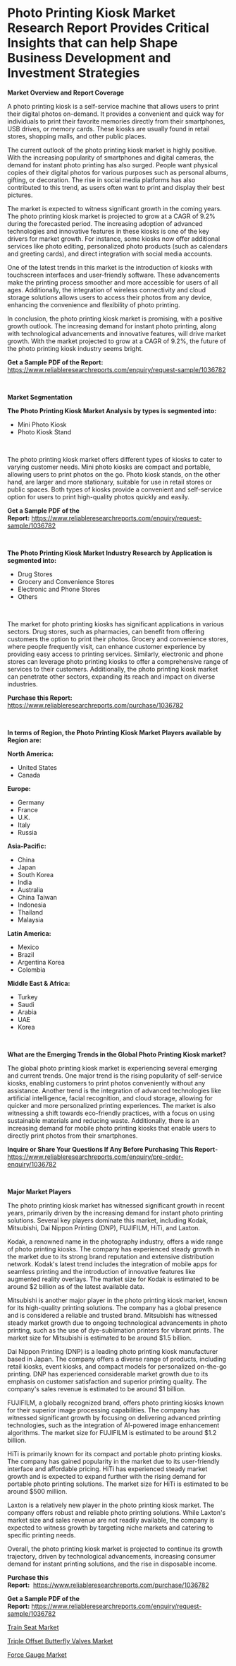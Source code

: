 <p><h1>Photo Printing Kiosk Market Research Report Provides Critical Insights that can help Shape Business Development and Investment Strategies</h1></p><p><strong>Market Overview and Report Coverage</strong></p>
<p><p>A photo printing kiosk is a self-service machine that allows users to print their digital photos on-demand. It provides a convenient and quick way for individuals to print their favorite memories directly from their smartphones, USB drives, or memory cards. These kiosks are usually found in retail stores, shopping malls, and other public places.</p><p>The current outlook of the photo printing kiosk market is highly positive. With the increasing popularity of smartphones and digital cameras, the demand for instant photo printing has also surged. People want physical copies of their digital photos for various purposes such as personal albums, gifting, or decoration. The rise in social media platforms has also contributed to this trend, as users often want to print and display their best pictures.</p><p>The market is expected to witness significant growth in the coming years. The photo printing kiosk market is projected to grow at a CAGR of 9.2% during the forecasted period. The increasing adoption of advanced technologies and innovative features in these kiosks is one of the key drivers for market growth. For instance, some kiosks now offer additional services like photo editing, personalized photo products (such as calendars and greeting cards), and direct integration with social media accounts.</p><p>One of the latest trends in this market is the introduction of kiosks with touchscreen interfaces and user-friendly software. These advancements make the printing process smoother and more accessible for users of all ages. Additionally, the integration of wireless connectivity and cloud storage solutions allows users to access their photos from any device, enhancing the convenience and flexibility of photo printing.</p><p>In conclusion, the photo printing kiosk market is promising, with a positive growth outlook. The increasing demand for instant photo printing, along with technological advancements and innovative features, will drive market growth. With the market projected to grow at a CAGR of 9.2%, the future of the photo printing kiosk industry seems bright.</p></p>
<p><strong>Get a Sample PDF of the Report:</strong> <a href="https://www.reliableresearchreports.com/enquiry/request-sample/1036782">https://www.reliableresearchreports.com/enquiry/request-sample/1036782</a></p>
<p>&nbsp;</p>
<p><strong>Market Segmentation</strong></p>
<p><strong>The Photo Printing Kiosk Market Analysis by types is segmented into:</strong></p>
<p><ul><li>Mini Photo Kiosk</li><li>Photo Kiosk Stand</li></ul></p>
<p>&nbsp;</p>
<p><p>The photo printing kiosk market offers different types of kiosks to cater to varying customer needs. Mini photo kiosks are compact and portable, allowing users to print photos on the go. Photo kiosk stands, on the other hand, are larger and more stationary, suitable for use in retail stores or public spaces. Both types of kiosks provide a convenient and self-service option for users to print high-quality photos quickly and easily.</p></p>
<p><strong>Get a Sample PDF of the Report:</strong>&nbsp;<a href="https://www.reliableresearchreports.com/enquiry/request-sample/1036782">https://www.reliableresearchreports.com/enquiry/request-sample/1036782</a></p>
<p>&nbsp;</p>
<p><strong>The Photo Printing Kiosk Market Industry Research by Application is segmented into:</strong></p>
<p><ul><li>Drug Stores</li><li>Grocery and Convenience Stores</li><li>Electronic and Phone Stores</li><li>Others</li></ul></p>
<p>&nbsp;</p>
<p><p>The market for photo printing kiosks has significant applications in various sectors. Drug stores, such as pharmacies, can benefit from offering customers the option to print their photos. Grocery and convenience stores, where people frequently visit, can enhance customer experience by providing easy access to printing services. Similarly, electronic and phone stores can leverage photo printing kiosks to offer a comprehensive range of services to their customers. Additionally, the photo printing kiosk market can penetrate other sectors, expanding its reach and impact on diverse industries.</p></p>
<p><strong>Purchase this Report:</strong>&nbsp; <a href="https://www.reliableresearchreports.com/purchase/1036782">https://www.reliableresearchreports.com/purchase/1036782</a></p>
<p>&nbsp;</p>
<p><strong>In terms of Region, the Photo Printing Kiosk Market Players available by Region are:</strong></p>
<p>
    <p> <strong> North America: </strong>
        <ul>
            <li>United States</li>
            <li>Canada</li>
        </ul>
        </p> 
    <p> <strong> Europe: </strong>
        <ul>
            <li>Germany</li>
            <li>France</li>
            <li>U.K.</li>
            <li>Italy</li>
            <li>Russia</li>
        </ul>
        </p> 
    <p> <strong> Asia-Pacific: </strong>
        <ul>
            <li>China</li>
            <li>Japan</li>
            <li>South Korea</li>
            <li>India</li>
            <li>Australia</li>
            <li>China Taiwan</li>
            <li>Indonesia</li>
            <li>Thailand</li>
            <li>Malaysia</li>
        </ul>
        </p> 
    <p> <strong> Latin America: </strong>
        <ul>
            <li>Mexico</li>
            <li>Brazil</li>
            <li>Argentina Korea</li>
            <li>Colombia</li>
        </ul>
        </p> 
    <p> <strong> Middle East & Africa: </strong>
        <ul>
            <li>Turkey</li>
            <li>Saudi</li>
            <li>Arabia</li>
            <li>UAE</li>
            <li>Korea</li>
        </ul>
    </p>
    </p>
<p>&nbsp;</p>
<p><strong>What are the Emerging Trends in the Global Photo Printing Kiosk market?</strong></p>
<p><p>The global photo printing kiosk market is experiencing several emerging and current trends. One major trend is the rising popularity of self-service kiosks, enabling customers to print photos conveniently without any assistance. Another trend is the integration of advanced technologies like artificial intelligence, facial recognition, and cloud storage, allowing for quicker and more personalized printing experiences. The market is also witnessing a shift towards eco-friendly practices, with a focus on using sustainable materials and reducing waste. Additionally, there is an increasing demand for mobile photo printing kiosks that enable users to directly print photos from their smartphones.</p></p>
<p><strong>Inquire or Share Your Questions If Any Before Purchasing This Report</strong>- <a href="https://www.reliableresearchreports.com/enquiry/pre-order-enquiry/1036782">https://www.reliableresearchreports.com/enquiry/pre-order-enquiry/1036782</a></p>
<p>&nbsp;</p>
<p><strong>Major Market Players</strong></p>
<p><p>The photo printing kiosk market has witnessed significant growth in recent years, primarily driven by the increasing demand for instant photo printing solutions. Several key players dominate this market, including Kodak, Mitsubishi, Dai Nippon Printing (DNP), FUJIFILM, HiTi, and Laxton.</p><p>Kodak, a renowned name in the photography industry, offers a wide range of photo printing kiosks. The company has experienced steady growth in the market due to its strong brand reputation and extensive distribution network. Kodak's latest trend includes the integration of mobile apps for seamless printing and the introduction of innovative features like augmented reality overlays. The market size for Kodak is estimated to be around $2 billion as of the latest available data.</p><p>Mitsubishi is another major player in the photo printing kiosk market, known for its high-quality printing solutions. The company has a global presence and is considered a reliable and trusted brand. Mitsubishi has witnessed steady market growth due to ongoing technological advancements in photo printing, such as the use of dye-sublimation printers for vibrant prints. The market size for Mitsubishi is estimated to be around $1.5 billion.</p><p>Dai Nippon Printing (DNP) is a leading photo printing kiosk manufacturer based in Japan. The company offers a diverse range of products, including retail kiosks, event kiosks, and compact models for personalized on-the-go printing. DNP has experienced considerable market growth due to its emphasis on customer satisfaction and superior printing quality. The company's sales revenue is estimated to be around $1 billion.</p><p>FUJIFILM, a globally recognized brand, offers photo printing kiosks known for their superior image processing capabilities. The company has witnessed significant growth by focusing on delivering advanced printing technologies, such as the integration of AI-powered image enhancement algorithms. The market size for FUJIFILM is estimated to be around $1.2 billion.</p><p>HiTi is primarily known for its compact and portable photo printing kiosks. The company has gained popularity in the market due to its user-friendly interface and affordable pricing. HiTi has experienced steady market growth and is expected to expand further with the rising demand for portable photo printing solutions. The market size for HiTi is estimated to be around $500 million.</p><p>Laxton is a relatively new player in the photo printing kiosk market. The company offers robust and reliable photo printing solutions. While Laxton's market size and sales revenue are not readily available, the company is expected to witness growth by targeting niche markets and catering to specific printing needs.</p><p>Overall, the photo printing kiosk market is projected to continue its growth trajectory, driven by technological advancements, increasing consumer demand for instant printing solutions, and the rise in disposable income.</p></p>
<p><strong>Purchase this Report:</strong>&nbsp;&nbsp;<a href="https://www.reliableresearchreports.com/purchase/1036782">https://www.reliableresearchreports.com/purchase/1036782</a></p>
<p></p>
<p><strong>Get a Sample PDF of the Report:</strong>&nbsp;<a href="https://www.reliableresearchreports.com/enquiry/request-sample/1036782">https://www.reliableresearchreports.com/enquiry/request-sample/1036782</a></p>
<p><p><a href="https://github.com/Triciasol/Market-Research-Report-List-1/blob/main/train-seat-market.md">Train Seat Market</a></p><p><a href="https://github.com/chartsaturn/Market-Research-Report-List-1/blob/main/triple-offset-butterfly-valves-market.md">Triple Offset Butterfly Valves Market</a></p><p><a href="https://github.com/jhcraigie/Market-Research-Report-List-1/blob/main/force-gauge-market.md">Force Gauge Market</a></p></p>
